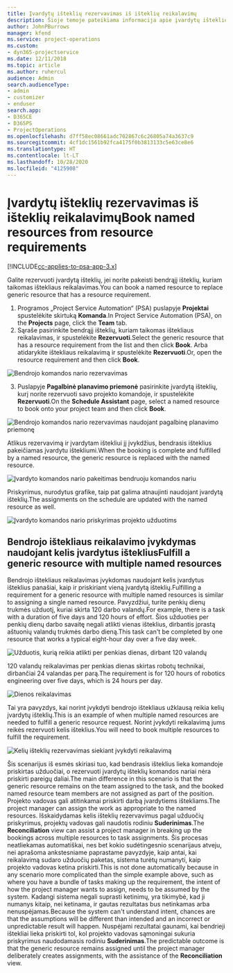 ```yaml
---
title: Įvardytų išteklių rezervavimas iš išteklių reikalavimų
description: Šioje temoje pateikiama informacija apie įvardytų išteklių rezervavimą bendrųjų išteklių reikalavimui.
author: JohnPBurrows
manager: kfend
ms.service: project-operations
ms.custom:
- dyn365-projectservice
ms.date: 12/11/2018
ms.topic: article
ms.author: ruhercul
audience: Admin
search.audienceType:
- admin
- customizer
- enduser
search.app:
- D365CE
- D365PS
- ProjectOperations
ms.openlocfilehash: d7ff58ec08661adc702867c6c26805a74a3637c9
ms.sourcegitcommit: 4cf1dc1561b92fca4175f0b3813133c5e63ce8e6
ms.translationtype: HT
ms.contentlocale: lt-LT
ms.lasthandoff: 10/28/2020
ms.locfileid: "4125908"
---
```

# <a name="book-named-resources-from-resource-requirements"></a><span data-ttu-id="bb7ff-103">Įvardytų išteklių rezervavimas iš išteklių reikalavimų</span><span class="sxs-lookup"><span data-stu-id="bb7ff-103">Book named resources from resource requirements</span></span>

[!INCLUDE[cc-applies-to-psa-app-3.x](../includes/cc-applies-to-psa-app-3x.md)]

<span data-ttu-id="bb7ff-104">Galite rezervuoti įvardytą išteklių, jei norite pakeisti bendrąjį išteklių, kuriam taikomas ištekliaus reikalavimas.</span><span class="sxs-lookup"><span data-stu-id="bb7ff-104">You can book a named resource to replace generic resource that has a resource requirement.</span></span>

1. <span data-ttu-id="bb7ff-105">Programos „Project Service Automation“ (PSA) puslapyje **Projektai** spustelėkite skirtuką **Komanda**.</span><span class="sxs-lookup"><span data-stu-id="bb7ff-105">In Project Service Automation (PSA), on the **Projects** page, click the **Team** tab.</span></span>
2. <span data-ttu-id="bb7ff-106">Sąraše pasirinkite bendrąjį išteklių, kuriam taikomas ištekliaus reikalavimas, ir spustelėkite **Rezervuoti**.</span><span class="sxs-lookup"><span data-stu-id="bb7ff-106">Select the generic resource that has a resource requirement from the list and then click **Book**.</span></span> <span data-ttu-id="bb7ff-107">Arba atidarykite ištekliaus reikalavimą ir spustelėkite **Rezervuoti**.</span><span class="sxs-lookup"><span data-stu-id="bb7ff-107">Or, open the resource requirement and then click **Book**.</span></span>


![Bendrojo komandos nario rezervavimas](media/RM-how-to-14.png)


3. <span data-ttu-id="bb7ff-109">Puslapyje **Pagalbinė planavimo priemonė** pasirinkite įvardytą išteklių, kurį norite rezervuoti savo projekto komandoje, ir spustelėkite **Rezervuoti**.</span><span class="sxs-lookup"><span data-stu-id="bb7ff-109">On the **Schedule Assistant** page, select a named resource to book onto your project team and then click **Book**.</span></span>

![Bendrojo komandos nario rezervavimas naudojant pagalbinę planavimo priemonę](media/RM-how-to-15.png)

<span data-ttu-id="bb7ff-111">Atlikus rezervavimą ir įvardytam ištekliui jį įvykdžius, bendrasis išteklius pakeičiamas įvardytu ištekliumi.</span><span class="sxs-lookup"><span data-stu-id="bb7ff-111">When the booking is complete and fulfilled by a named resource, the generic resource is replaced with the named resource.</span></span>

![Įvardyto komandos nario pakeitimas bendruoju komandos nariu](media/RM-how-to-16.png)

<span data-ttu-id="bb7ff-113">Priskyrimus, nurodytus grafike, taip pat galima atnaujinti naudojant įvardytą išteklių.</span><span class="sxs-lookup"><span data-stu-id="bb7ff-113">The assignments on the schedule are updated with the named resource as well.</span></span>

![Įvardyto komandos nario priskyrimas projekto užduotims](media/RM-how-to-17.png)

## <a name="fulfill-a-generic-resource-with-multiple-named-resources"></a><span data-ttu-id="bb7ff-115">Bendrojo ištekliaus reikalavimo įvykdymas naudojant kelis įvardytus išteklius</span><span class="sxs-lookup"><span data-stu-id="bb7ff-115">Fulfill a generic resource with multiple named resources</span></span>
<span data-ttu-id="bb7ff-116">Bendrojo ištekliaus reikalavimas įvykdomas naudojant kelis įvardytus išteklius panašiai, kaip ir priskiriant vieną įvardytą išteklių.</span><span class="sxs-lookup"><span data-stu-id="bb7ff-116">Fulfilling a requirement for a generic resource with multiple named resources is similar to assigning a single named resource.</span></span> <span data-ttu-id="bb7ff-117">Pavyzdžiui, turite penkių dienų trukmės užduotį, kuriai skirta 120 darbo valandų.</span><span class="sxs-lookup"><span data-stu-id="bb7ff-117">For example, there is a task with a duration of five days and 120 hours of effort.</span></span> <span data-ttu-id="bb7ff-118">Šios užduoties per penkių dienų darbo savaitę negali atlikti vienas išteklius, dirbantis įprastą aštuonių valandų trukmės darbo dieną.</span><span class="sxs-lookup"><span data-stu-id="bb7ff-118">This task can't be completed by one resource that works a typical eight-hour day over a five day week.</span></span> 

![Užduotis, kurią reikia atlikti per penkias dienas, dirbant 120 valandų](media/RM-how-to-21.png)

<span data-ttu-id="bb7ff-120">120 valandų reikalavimas per penkias dienas skirtas robotų technikai, dirbančiai 24 valandas per parą.</span><span class="sxs-lookup"><span data-stu-id="bb7ff-120">The requirement is for 120 hours of robotics engineering over five days, which is 24 hours per day.</span></span>

![Dienos reikalavimas](media/RM-how-to-22.png)

<span data-ttu-id="bb7ff-122">Tai yra pavyzdys, kai norint įvykdyti bendrojo ištekliaus užklausą reikia kelių įvardytų išteklių.</span><span class="sxs-lookup"><span data-stu-id="bb7ff-122">This is an example of when multiple named resources are needed to fulfill a generic resource request.</span></span> <span data-ttu-id="bb7ff-123">Norint įvykdyti reikalavimą jums reikės rezervuoti kelis išteklius.</span><span class="sxs-lookup"><span data-stu-id="bb7ff-123">You will need to book multiple resources to fulfill the requirement.</span></span>

![Kelių išteklių rezervavimas siekiant įvykdyti reikalavimą](media/RM-how-to-23.png)

<span data-ttu-id="bb7ff-125">Šis scenarijus iš esmės skiriasi tuo, kad bendrasis išteklius lieka komandoje priskirtas užduočiai, o rezervuoti įvardytų išteklių komandos nariai nėra priskirti pareigų daliai.</span><span class="sxs-lookup"><span data-stu-id="bb7ff-125">The main difference in this scenario is that the generic resource remains on the team assigned to the task, and the booked named resource team members are not assigned as part of the position.</span></span> <span data-ttu-id="bb7ff-126">Projekto vadovas gali atitinkamai priskirti darbą įvardytiems ištekliams.</span><span class="sxs-lookup"><span data-stu-id="bb7ff-126">The project manager can assign the work as appropriate to the named resources.</span></span> <span data-ttu-id="bb7ff-127">Išskaidydamas kelis išteklių rezervavimus pagal užduočių priskyrimus, projektų vadovas gali naudotis rodiniu **Suderinimas**.</span><span class="sxs-lookup"><span data-stu-id="bb7ff-127">The **Reconciliation** view can assist a project manager in breaking up the bookings across multiple resources to task assignments.</span></span> <span data-ttu-id="bb7ff-128">Šis procesas neatliekamas automatiškai, nes bet kokio sudėtingesnio scenarijaus atveju, nei aprašoma ankstesniame paprastame pavyzdyje, kaip antai, kai reikalavimą sudaro užduočių paketas, sistema turėtų numanyti, kaip projekto vadovas ketina priskirti.</span><span class="sxs-lookup"><span data-stu-id="bb7ff-128">This is not done automatically because in any scenario more complicated than the simple example above, such as where you have a bundle of tasks making up the requirement, the intent of how the project manager wants to assign, needs to be assumed by the system.</span></span> <span data-ttu-id="bb7ff-129">Kadangi sistema negali suprasti ketinimų, yra tikimybė, kad ji numanys kitaip, nei ketinama, ir gautas rezultatas bus netinkamas arba nenuspėjamas.</span><span class="sxs-lookup"><span data-stu-id="bb7ff-129">Because the system can't understand intent, chances are that the assumptions will be different than intended and an incorrect or unpredictable result will happen.</span></span> <span data-ttu-id="bb7ff-130">Nuspėjami rezultatai gaunami, kai bendrieji ištekliai lieka priskirti tol, kol projekto vadovas sąmoningai sukuria priskyrimus naudodamasis rodiniu **Suderinimas**.</span><span class="sxs-lookup"><span data-stu-id="bb7ff-130">The predictable outcome is that the generic resource remains assigned until the project manager deliberately creates assignments, with the assistance of the **Reconciliation** view.</span></span>


